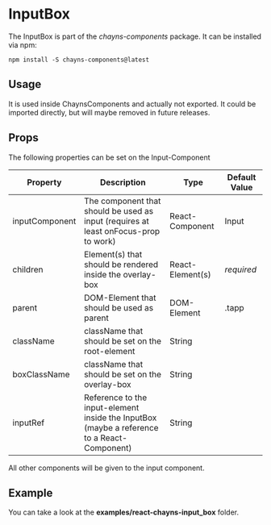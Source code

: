 # InputBox

The InputBox is part of the _chayns-components_ package. It can be installed via
npm:

    npm install -S chayns-components@latest

## Usage

It is used inside ChaynsComponents and actually not exported. It could be
imported directly, but will maybe removed in future releases.

## Props

The following properties can be set on the Input-Component

| Property       | Description                                                                                 | Type             | Default Value |
| -------------- | ------------------------------------------------------------------------------------------- | ---------------- | ------------- |
| inputComponent | The component that should be used as input (requires at least onFocus-prop to work)         | React-Component  | Input         |
| children       | Element(s) that should be rendered inside the overlay-box                                   | React-Element(s) | _required_    |
| parent         | DOM-Element that should be used as parent                                                   | DOM-Element      | .tapp         |
| className      | className that should be set on the root-element                                            | String           |               |
| boxClassName   | className that should be set on the overlay-box                                             | String           |               |
| inputRef       | Reference to the input-element inside the InputBox (maybe a reference to a React-Component) | String           |               |

All other components will be given to the input component.

## Example

You can take a look at the **examples/react-chayns-input_box** folder.

